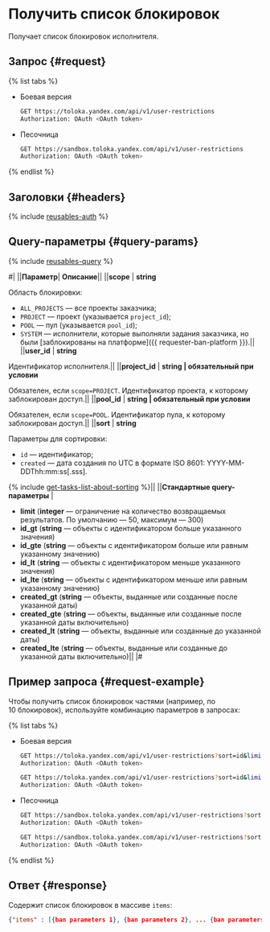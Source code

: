 # Получить список блокировок

Получает список блокировок исполнителя.

## Запрос {#request}

{% list tabs %}

- Боевая версия

  ```bash
  GET https://toloka.yandex.com/api/v1/user-restrictions
  Authorization: OAuth <OAuth token>
  ```

- Песочница

  ```bash
  GET https://sandbox.toloka.yandex.com/api/v1/user-restrictions
  Authorization: OAuth <OAuth token>
  ```
{% endlist %}

## Заголовки {#headers}

{% include [reusables-auth](../_includes/reusables/id-reusables/auth.md) %}


## Query-параметры {#query-params}

{% include [reusables-query](../_includes/reusables/id-reusables/query.md) %}



#|
||**Параметр**| **Описание**||
||**scope** | **string**

Область блокировки:
- `ALL_PROJECTS` — все проекты заказчика;
- `PROJECT` — проект (указывается `project_id`);
- `POOL` — пул (указывается `pool_id`);
- `SYSTEM` — исполнители, которые выполняли задания заказчика, но были [заблокированы на платформе]({{ requester-ban-platform }}).||
||**user_id** | **string**

Идентификатор исполнителя.||
||**project_id** | **string \| обязательный при условии**

Обязателен, если `scope=PROJECT`.
Идентификатор проекта, к которому заблокирован доступ.||
||**pool_id** | **string \| обязательный при условии**

Обязателен, если `scope=POOL`.
Идентификатор пула, к которому заблокирован доступ.||
||**sort** | **string**

Параметры для сортировки:
- `id` — идентификатор;
- `created` — дата создания по UTC в формате ISO 8601: YYYY-MM-DDThh:mm:ss[.sss].

{% include [get-tasks-list-about-sorting](../_includes/concepts/get-tasks-list/id-get-tasks-list/about-sorting.md) %}||
||**Стандартные query-параметры** |
- **limit** (**integer** — ограничение на количество возвращаемых результатов. По умолчанию — 50, максимум — 300)
- **id_gt** (**string** — объекты с идентификатором больше указанного значения)
- **id_gte** (**string** — объекты с идентификатором больше или равным указанному значению)
- **id_lt** (**string** — объекты с идентификатором меньше указанного значения)
- **id_lte** (**string** — объекты с идентификатором меньше или равным указанному значению)
- **created_gt** (**string** — объекты, выданные или созданные после указанной даты)
- **created_gte** (**string** — объекты, выданные или созданные после указанной даты включительно)
- **created_lt** (**string** — объекты, выданные или созданные до указанной даты)
- **created_lte** (**string** — объекты, выданные или созданные до указанной даты включительно)||
|#

## Пример запроса {#request-example}

Чтобы получить список блокировок частями (например, по 10 блокировок), используйте комбинацию параметров в запросах:

{% list tabs %}

- Боевая версия

  ```bash
  GET https://toloka.yandex.com/api/v1/user-restrictions?sort=id&limit=10
  Authorization: OAuth <OAuth token>
  ```

  ```bash
  GET https://toloka.yandex.com/api/v1/user-restrictions?sort=id&limit=10&id_gt=<id last ban from the answer to the previous query>
  Authorization: OAuth <OAuth token>
  ```

- Песочница

  ```bash
  GET https://sandbox.toloka.yandex.com/api/v1/user-restrictions?sort=id&limit=10
  Authorization: OAuth <OAuth token>
  ```

  ```bash
  GET https://sandbox.toloka.yandex.com/api/v1/user-restrictions?sort=id&limit=10&id_gt=<id last ban from the answer to the previous query>
  Authorization: OAuth <OAuth token>
  ```

{% endlist %}

## Ответ {#response}

Содержит список блокировок в массиве `items`:

```json
{"items" : [{ban parameters 1}, {ban parameters 2}, ... {ban parameters n}], "has_more": true}
```
